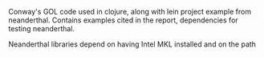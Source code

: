 Conway's GOL code used in clojure, along with lein project example from neanderthal.
Contains examples cited in the report, dependencies for testing neanderthal.

Neanderthal libraries depend on having Intel MKL installed and on the path
